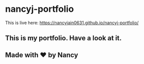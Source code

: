 # nancyj-portfolio
This is live here: https://nancyjain0631.github.io/nancyj-portfolio/

## This is my portfolio. Have a look at it.

## Made with ❤️ by Nancy
